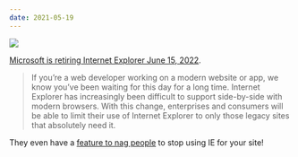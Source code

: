 ```yaml
---
date: 2021-05-19
---
```

![][giphy]


[Microsoft is retiring Internet Explorer June 15, 2022][1].

> If you’re a web developer working on a modern website or app, we know you’ve
> been waiting for this day for a long time. Internet Explorer has increasingly
> been difficult to support side-by-side with modern browsers. With this change,
> enterprises and consumers will be able to limit their use of Internet Explorer
> to only those legacy sites that absolutely need it.

They even have a [feature to nag people][2] to stop using IE for your site!

[giphy]:  https://media.giphy.com/media/10WeHUw6AuxWWQ/giphy.gif


[1]: https://blogs.windows.com/windowsexperience/2021/05/19/the-future-of-internet-explorer-on-windows-10-is-in-microsoft-edge/
[2]: https://docs.microsoft.com/en-us/microsoft-edge/web-platform/ie-to-microsoft-edge-redirection
